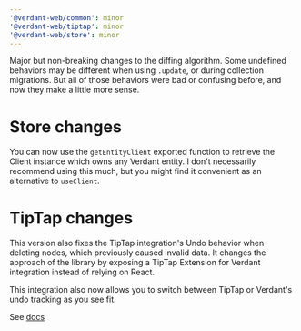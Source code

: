 ```yaml
---
'@verdant-web/common': minor
'@verdant-web/tiptap': minor
'@verdant-web/store': minor
---
```


Major but non-breaking changes to the diffing algorithm. Some undefined behaviors may be different when using `.update`, or during collection migrations. But all of those behaviors were bad or confusing before, and now they make a little more sense.

# Store changes

You can now use the `getEntityClient` exported function to retrieve the Client instance which owns any Verdant entity. I don't necessarily recommend using this much, but you might find it convenient as an alternative to `useClient`.

# TipTap changes

This version also fixes the TipTap integration's Undo behavior when deleting nodes, which previously caused invalid data. It changes the approach of the library by exposing a TipTap Extension for Verdant integration instead of relying on React.

This integration also now allows you to switch between TipTap or Verdant's undo tracking as you see fit.

See [docs](https://verdant.dev/docs/integrations/tiptap)
